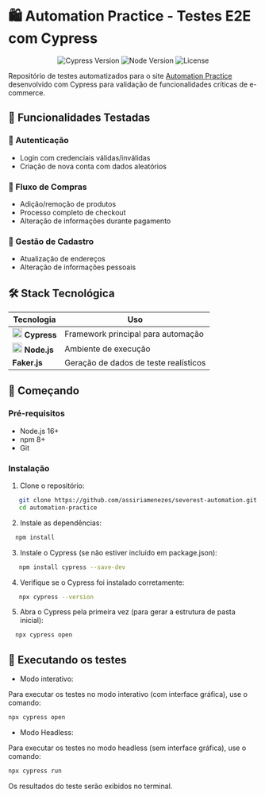 # 🛍️ Automation Practice - Testes E2E com Cypress

<div align="center">
  <img src="https://img.shields.io/badge/Cypress-12.0.0-brightgreen" alt="Cypress Version">
  <img src="https://img.shields.io/badge/Node.js-16+-success" alt="Node Version">
  <img src="https://img.shields.io/badge/License-MIT-blue" alt="License">
</div>

Repositório de testes automatizados para o site [Automation Practice](http://www.automationpractice.pl/) desenvolvido com Cypress para validação de funcionalidades críticas de e-commerce.

## 🌟 Funcionalidades Testadas

### 🔐 Autenticação
- Login com credenciais válidas/inválidas
- Criação de nova conta com dados aleatórios

### 🛒 Fluxo de Compras
- Adição/remoção de produtos
- Processo completo de checkout
- Alteração de informações durante pagamento

### 👤 Gestão de Cadastro
- Atualização de endereços
- Alteração de informações pessoais

## 🛠️ Stack Tecnológica

| Tecnologia | Uso |
|------------|-----|
| <img src="https://cdn.jsdelivr.net/gh/devicons/devicon/icons/cypress/cypress-original.svg" width="20"/> **Cypress** | Framework principal para automação |
| <img src="https://cdn.jsdelivr.net/gh/devicons/devicon/icons/nodejs/nodejs-original.svg" width="20"/> **Node.js** | Ambiente de execução |
| **Faker.js** | Geração de dados de teste realísticos |

## 🚀 Começando

### Pré-requisitos
- Node.js 16+
- npm 8+
- Git

### Instalação
1. Clone o repositório:
 
```bash
   git clone https://github.com/assiriamenezes/severest-automation.git
   cd automation-practice
```
2. Instale as dependências:
   
```bash
  npm install
```
3. Instale o Cypress (se não estiver incluído em package.json):

```bash
   npm install cypress --save-dev
```
4. Verifique se o Cypress foi instalado corretamente:

```bash
   npx cypress --version
```

5. Abra o Cypress pela primeira vez (para gerar a estrutura de pasta inicial):

```bash
  npx cypress open
```
## 🧪 Executando os testes

- Modo interativo:
  
Para executar os testes no modo interativo (com interface gráfica), use o comando:

```bash
npx cypress open
```

- Modo Headless:

Para executar os testes no modo headless (sem interface gráfica), use o comando:

```bash
npx cypress run
```
Os resultados do teste serão exibidos no terminal.

